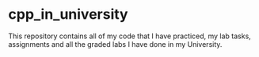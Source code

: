 # cpp_in_university
This repository contains all of my code that I have practiced, my lab tasks, assignments and all the graded labs I have done in my University. 
